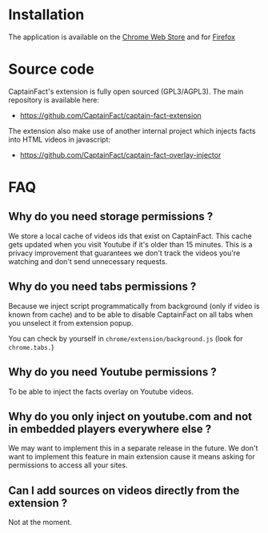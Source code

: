 # Installation

The application is available on the
[Chrome Web Store](https://chrome.google.com/webstore/detail/captainfact-beta/fnnhlmbnlbgomamcolcpgncflofhjckm)
and for [Firefox](https://addons.mozilla.org/en-US/firefox/addon/captainfact/)

# Source code

CaptainFact's extension is fully open sourced (GPL3/AGPL3). The main repository is available here:
* https://github.com/CaptainFact/captain-fact-extension

The extension also make use of another internal project which injects facts into HTML videos in javascript:
* https://github.com/CaptainFact/captain-fact-overlay-injector

# FAQ

## Why do you need storage permissions ?

We store a local cache of videos ids that exist on CaptainFact. This cache gets updated when you visit Youtube
if it's older than 15 minutes. This is a privacy improvement that guarantees we don't track the videos you're 
watching and don't send unnecessary requests.

## Why do you need tabs permissions ?

Because we inject script programmatically from background (only if video is known from cache) and
to be able to disable CaptainFact on all tabs when you unselect it from extension popup.

You can check by yourself in `chrome/extension/background.js` (look for `chrome.tabs.`)

## Why do you need Youtube permissions ?

To be able to inject the facts overlay on Youtube videos.

## Why do you only inject on youtube.com and not in embedded players everywhere else ?

We may want to implement this in a separate release in the future. We don't want to implement
this feature in main extension cause it means asking for permissions to access all your sites. 

## Can I add sources on videos directly from the extension ?
 
Not at the moment.
